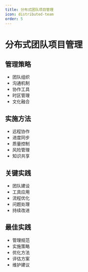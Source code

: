 ```yaml
---
title: 分布式团队项目管理
icon: distributed-team
order: 5
---
```


# 分布式团队项目管理

## 管理策略
- 团队组织
- 沟通机制
- 协作工具
- 时区管理
- 文化融合

## 实施方法
- 远程协作
- 进度同步
- 质量控制
- 风险管理
- 知识共享

## 关键实践
- 团队建设
- 工具应用
- 流程优化
- 问题处理
- 持续改进

## 最佳实践
- 管理规范
- 实施策略
- 优化方法
- 评估方案
- 维护建议
